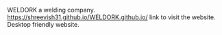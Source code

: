 WELDORK a welding company.
https://shreevish31.github.io/WELDORK.github.io/ link to visit the website.
Desktop friendly website.
